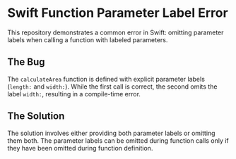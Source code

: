 # Swift Function Parameter Label Error

This repository demonstrates a common error in Swift: omitting parameter labels when calling a function with labeled parameters.

## The Bug
The `calculateArea` function is defined with explicit parameter labels (`length:` and `width:`).  While the first call is correct, the second omits the label `width:`, resulting in a compile-time error.

## The Solution
The solution involves either providing both parameter labels or omitting them both. The parameter labels can be omitted during function calls only if they have been omitted during function definition.